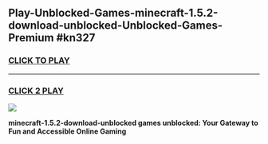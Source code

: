 
## Play-Unblocked-Games-minecraft-1.5.2-download-unblocked-Unblocked-Games-Premium #kn327
<h3>
<a href="https://premium.freeplayer.one?title=minecraft-1.5.2-download-unblocked&ref=12M">CLICK TO PLAY</a></h3>
<hr>

<h3>
<a href="https://premium.freeplayer.one?title=minecraft-1.5.2-download-unblocked&ref=12M">CLICK 2 PLAY</a>
  
</h3>

<a href="https://premium.freeplayer.one?title=minecraft-1.5.2-download-unblocked&ref=12M"><img src="https://clearcache.store/games.png"></a>


**minecraft-1.5.2-download-unblocked games unblocked: Your Gateway to Fun and Accessible Online Gaming**
